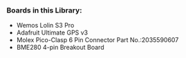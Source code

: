 ### Boards in this Library:

* Wemos Lolin S3 Pro
* Adafruit Ultimate GPS v3
* Molex Pico-Clasp 6 Pin Connector Part No.:2035590607
* BME280 4-pin Breakout Board